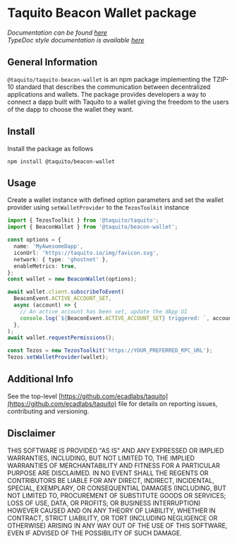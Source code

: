 # Taquito Beacon Wallet package

_Documentation can be found [here](https://taquito.io/docs/wallet_API)_  
_TypeDoc style documentation is available [here](https://taquito.io/typedoc/modules/_taquito_beacon_wallet.html)_

## General Information

`@taquito/taquito-beacon-wallet` is an npm package implementing the TZIP-10 standard that describes the communication between decentralized applications and wallets. The package provides developers a way to connect a dapp built with Taquito to a wallet giving the freedom to the users of the dapp to choose the wallet they want.

## Install

Install the package as follows

```
npm install @taquito/beacon-wallet
```

## Usage

Create a wallet instance with defined option parameters and set the wallet provider using `setWalletProvider` to the `TezosToolkit` instance

```ts
import { TezosToolkit } from '@taquito/taquito';
import { BeaconWallet } from '@taquito/beacon-wallet';

const options = {
  name: 'MyAwesomeDapp',
  iconUrl: 'https://taquito.io/img/favicon.svg',
  network: { type: 'ghostnet' },
  enableMetrics: true,
};
const wallet = new BeaconWallet(options);

await wallet.client.subscribeToEvent(
  BeaconEvent.ACTIVE_ACCOUNT_SET,
  async (account) => {
    // An active account has been set, update the dApp UI
    console.log(`${BeaconEvent.ACTIVE_ACCOUNT_SET} triggered: `, account);
  },
);
await wallet.requestPermissions();

const Tezos = new TezosToolkit('https://YOUR_PREFERRED_RPC_URL');
Tezos.setWalletProvider(wallet);
```

## Additional Info

See the top-level [https://github.com/ecadlabs/taquito](https://github.com/ecadlabs/taquito) file for details on reporting issues, contributing and versioning.

## Disclaimer

THIS SOFTWARE IS PROVIDED "AS IS" AND ANY EXPRESSED OR IMPLIED WARRANTIES, INCLUDING, BUT NOT LIMITED TO, THE IMPLIED WARRANTIES OF MERCHANTABILITY AND FITNESS FOR A PARTICULAR PURPOSE ARE DISCLAIMED. IN NO EVENT SHALL THE REGENTS OR CONTRIBUTORS BE LIABLE FOR ANY DIRECT, INDIRECT, INCIDENTAL, SPECIAL, EXEMPLARY, OR CONSEQUENTIAL DAMAGES (INCLUDING, BUT NOT LIMITED TO, PROCUREMENT OF SUBSTITUTE GOODS OR SERVICES; LOSS OF USE, DATA, OR PROFITS; OR BUSINESS INTERRUPTION) HOWEVER CAUSED AND ON ANY THEORY OF LIABILITY, WHETHER IN CONTRACT, STRICT LIABILITY, OR TORT (INCLUDING NEGLIGENCE OR OTHERWISE) ARISING IN ANY WAY OUT OF THE USE OF THIS SOFTWARE, EVEN IF ADVISED OF THE POSSIBILITY OF SUCH DAMAGE.
